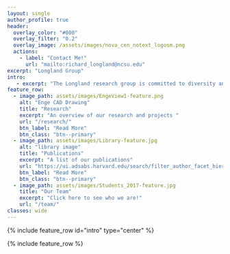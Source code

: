 ```yaml
---
layout: single
author_profile: true
header:
  overlay_color: "#000"
  overlay_filter: "0.2"
  overlay_image: /assets/images/nova_cen_notext_logosm.png
  actions:
    - label: "Contact Me!"
      url: "mailto:richard_longland@ncsu.edu"
excerpt: "Longland Group"
intro: 
   - excerpt: "The Longland research group is committed to diversity and equality. A diverse set of experiences across race, gender, age, religion, and identity helps us unlock the mysteries of the universe in new and unique ways!"
feature_row:
  - image_path: assets/images/EngeView1-feature.png
    alt: "Enge CAD Drawing"
    title: "Research"
    excerpt: "An overview of our research and projects "
    url: "/research/"
    btn_label: "Read More"
    btn_class: "btn--primary"
  - image_path: assets/images/Library-feature.jpg
    alt: "library image"
    title: "Publications"
    excerpt: "A list of our publications"
    url: "https://ui.adsabs.harvard.edu/search/filter_author_facet_hier_fq_author=AND&filter_author_facet_hier_fq_author=author_facet_hier%3A%220%2FLongland%2C%20R%22&fq=%7B!type%3Daqp%20v%3D%24fq_author%7D&fq=%7B!type%3Daqp%20v%3D%24fq_aff%7D&fq_aff=(aff_facet_hier%3A%220%2FNCSU%22%20OR%20aff_facet_hier%3A%220%2FUNCCH%22%20OR%20aff_facet_hier%3A%220%2FUPC%22)&fq_author=(author_facet_hier%3A%220%2FLongland%2C%20R%22)&q=Longland&sort=date%20desc%2C%20bibcode%20desc&p_=0"
    btn_label: "Read More"
    btn_class: "btn--primary"
  - image_path: assets/images/Students_2017-feature.jpg
    title: "Our Team"
    excerpt: "Click here to see who we are!"
    url: "/team/"
classes: wide
---
```


{% include feature_row id="intro" type="center" %}

{% include feature_row %}
